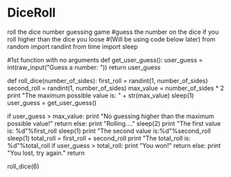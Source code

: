 # DiceRoll
roll the dice number guessing game
#guess the number on the dice if you roll higher than the dice you loose
#(Will be using code below later)
from random import randint
from time import sleep





#1st function with no arguments
def get_user_guess():
  user_guess = int(raw_input("Guess a number: "))
  return user_guess


def roll_dice(number_of_sides):
  first_roll = randint(1, number_of_sides)
  second_roll = randint(1, number_of_sides)
  max_value = number_of_sides * 2
  print "The maximum possible value is: " + str(max_value)
  sleep(1)
  user_guess = get_user_guess()
  
  if user_guess > max_value:
    print "No guessing higher than the maximum possible value!"
    return
  else:
    print "Rolling...."
    sleep(2)
    print "The first value is: %d"%first_roll
    sleep(1)
    print "The second value is:%d"%second_roll
    sleep(1)
    total_roll = first_roll + second_roll
    print "The total_roll is: %d"%total_roll
    if user_guess > total_roll:
      print "You won!"
      return
    else:
      print "You lost, try again."
      return
   
roll_dice(6)

